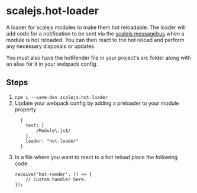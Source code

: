 # scalejs.hot-loader

A loader for scalejs modules to make them hot reloadable.
The loader will add code for a notification to be sent via the [scalejs messagebus](https://github.com/EikosPartners/scalejs.messagebus) when a module is hot reloaded. You can then react to the hot reload and perform any necessary disposals or updates.

You must also have the hotRender file in your project's src folder along with an alias for it in your webpack config.

## Steps

1. `npm i --save-dev scalejs.hot-loader`
2. Update your webpack config by adding a preloader to your module property
    ```
      {
      	test: [
      		/Module\.js$/
      	],
      	loader: "hot-loader"
      }
    ```
3. In a file where you want to react to a hot reload place the following code:
    ```
    receive('hot-render', () => {
        // Custom handler here.
    });
    ```